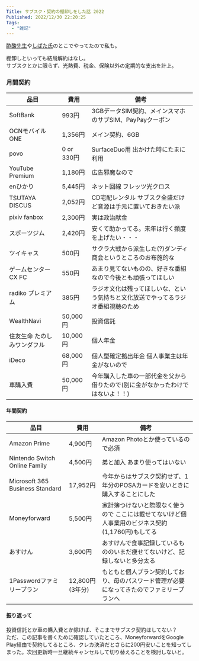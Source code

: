 ```yaml
---
Title: サブスク・契約の棚卸しをした話 2022
Published: 2022/12/30 22:20:25
Tags:
  - "雑記"
---
```


[酢酸先生](https://blog.ch3cooh.jp/entry/2022/12/30/113000)や[しばた氏](https://bps-tomoya.hateblo.jp/entry/2022/12/22/192451)のとこでやってたので私も。  

<!-- more -->

棚卸しといっても結局解約はなし。  
サブスクとかに限らず、光熱費、税金、保険以外の定期的な支出を計上。  

### 月間契約  
| 品目  | 費用  | 備考 |
|------------|------------|------------|
| SoftBank   | 993円        | 3GBデータSIM契約、メインスマホのサブSIM、PayPayクーポン         |
| OCNモバイルONE     | 1,356円      | メイン契約、6GB       |
| povo       | 0 or 330円        | SurfaceDuo用 出かけた時にたまに利用     |
| YouTube Premium         | 1,180円          | 広告邪魔なので           |
| enひかり       | 5,445円       | ネット回線 フレッツ光クロス       |
| TSUTAYA DISCUS    | 2,052円     | CD宅配レンタル サブスク全盛だけど音源は手元に置いておきたい派      |
| pixiv fanbox | 2,300円 | 実は政治献金 |
| スポーツジム | 2,420円| 安くて助かってる。来年は行く頻度を上げたい・・・ |
| ツイキャス | 500円 | サクラ大戦から派生した(?)ダンディ商会というところのお布施的な |
| ゲームセンターCX FC | 550円 | あまり見てないものの、好きな番組なので今後とも頑張ってほしい |
| radiko プレミアム | 385円| ラジオ文化は残ってほしいな、という気持ちと文化放送でやってるラジオ番組視聴のため |
| WealthNavi | 50,000円 | 投資信託 |
| 住友生命 たのしみワンダフル | 10,000円 | 個人年金 |
| iDeco |68,000円 | 個人型確定拠出年金 個人事業主は年金がないので |
| 車購入費 | 50,000円 | 今年購入した車の一部代金を父から借りたので(別に金がなかったわけではないよ！！) |


#### 年間契約
| 品目  | 費用  | 備考 |
|------------|------------|------------|
| Amazon Prime | 4,900円 | Amazon Photoとか使っているので必須 |
| Nintendo Switch Online Family | 4,500円| 弟と加入 あまり使ってはいない |
| Microsoft 365 Business Standard | 17,952円 | 今年からはサブスク契約せず、1年分のPOSAカードを安いときに購入することにした |
| Moneyforward | 5,500円 | 家計簿つけないと際限なく使うので ここには載せてないけど個人事業用のビジネス契約(1,1760円)もしてる |
| あすけん | 3,600円 | あすけんで食事記録しているもののいまだ痩せてないけど、記録しないと多分太る |
|1Passwordファミリープラン| 12,800円(3年分)  | もともと個人プラン契約しており、母のパスワード管理が必要になってきたのでファミリープランへ |

#### 振り返って
投資信託とか車の購入費とか除けば、そこまでサブスク契約はしてない？  
ただ、この記事を書くために確認していたところ、MoneyforwardをGoogle Play経由で契約してるところ、クレカ決済だとさらに200円安いことを知ってしまった。次回更新時一旦継続キャンセルして切り替えることを検討しないと。  
